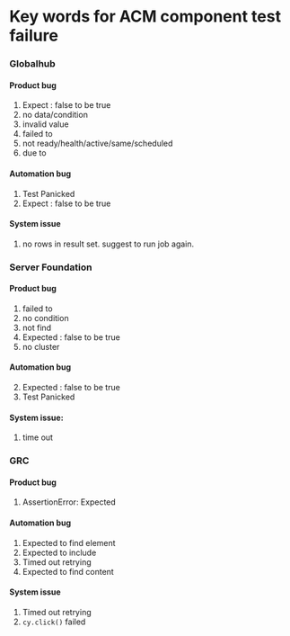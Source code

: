 # Key words for ACM component test failure
### Globalhub
#### Product bug
  1. Expect <bool>: false to be true
  2. no data/condition
  3. invalid value
  4. failed to
  5. not ready/health/active/same/scheduled
  6. due to
#### Automation bug
  1. Test Panicked
  2. Expect <bool>: false to be true
#### System issue
  1. no rows in result set. suggest to run job again.

### Server Foundation
#### Product bug
  1. failed to
  2. no condition 
  3. not find
  4. Expected <bool>: false to be true
  5. no cluster
#### Automation bug 
  2. Expected <bool>: false to be true  
  3. Test Panicked
#### System issue:
  1. time out 

### GRC
#### Product bug
  1. AssertionError: Expected
#### Automation bug
  1. Expected to find element
  2. Expected to include
  3. Timed out retrying
  4. Expected to find content
#### System issue
  1. Timed out retrying
  2. `cy.click()` failed




